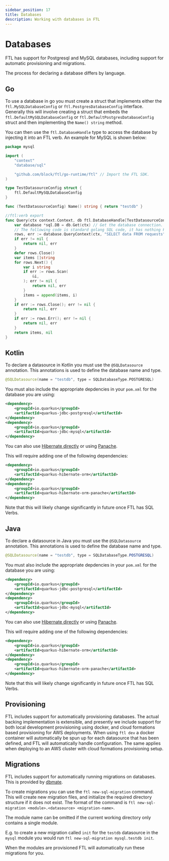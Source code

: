 ```yaml
---
sidebar_position: 17
title: Databases
description: Working with databases in FTL
---
```


# Databases

FTL has support for Postgresql and MySQL databases, including support for automatic provisioning and migrations.

The process for declaring a database differs by language.

## Go

To use a database in go you must create a struct that implements either the `ftl.MySQLDatabaseConfig` or 
`ftl.PostgresDatabaseConfig` interface. Generally this will involve creating a struct that embeds the
`ftl.DefaultMySQLDatabaseConfig` or `ftl.DefaultPostgresDatabaseConfig` struct and then implementing the `Name() string` method.

You can then use the `ftl.DatabaseHandle` type to access the database by injecting it into an FTL verb. 
An example for MySQL is shown below:

```go
package mysql

import (
	"context"
	"database/sql"

	"github.com/block/ftl/go-runtime/ftl" // Import the FTL SDK.
)

type TestDatasourceConfig struct {
	ftl.DefaultMySQLDatabaseConfig
}

func (TestDatasourceConfig) Name() string { return "testdb" }

//ftl:verb export
func Query(ctx context.Context, db ftl.DatabaseHandle[TestDatasourceConfig]) ([]string, error) {
	var database *sql.DB = db.Get(ctx) // Get the database connection.
	// The following code is standard golang SQL code, it has nothing FTL specific.
	rows, err := database.QueryContext(ctx, "SELECT data FROM requests")
	if err != nil {
		return nil, err
	}
	defer rows.Close()
	var items []string
	for rows.Next() {
		var i string
		if err := rows.Scan(
			&i,
		); err != nil {
			return nil, err
		}
		items = append(items, i)
	}
	if err := rows.Close(); err != nil {
		return nil, err
	}
	if err := rows.Err(); err != nil {
		return nil, err
	}
	return items, nil
}
```

## Kotlin

To declare a datasource in Kotlin you must use the `@SQLDatasource` annotation. This annotations is used to define
the database name and type.

```kotlin
@SQLDatasource(name = "testdb", type = SQLDatabaseType.POSTGRESQL)
```

You must also include the appropriate depdencies in your `pom.xml` for the database you are using:

```xml
<dependency>
    <groupId>io.quarkus</groupId>
    <artifactId>quarkus-jdbc-postgresql</artifactId>
</dependency>
<dependency>
    <groupId>io.quarkus</groupId>
    <artifactId>quarkus-jdbc-mysql</artifactId>
</dependency>
```

You can also use [Hibernate directly](https://quarkus.io/guides/hibernate-orm) or using [Panache](https://quarkus.io/guides/hibernate-orm-panache).

This will require adding one of the following dependencies:

```xml
<dependency>
    <groupId>io.quarkus</groupId>
    <artifactId>quarkus-hibernate-orm</artifactId>
</dependency>
<dependency>
    <groupId>io.quarkus</groupId>
    <artifactId>quarkus-hibernate-orm-panache</artifactId>
</dependency>
```

Note that this will likely change significantly in future once FTL has SQL Verbs.

## Java

To declare a datasource in Java you must use the `@SQLDatasource` annotation. This annotations is used to define
the database name and type.

```java
@SQLDatasource(name = "testdb", type = SQLDatabaseType.POSTGRESQL)
```

You must also include the appropriate depdencies in your `pom.xml` for the database you are using:

```xml
<dependency>
    <groupId>io.quarkus</groupId>
    <artifactId>quarkus-jdbc-postgresql</artifactId>
</dependency>
<dependency>
    <groupId>io.quarkus</groupId>
    <artifactId>quarkus-jdbc-mysql</artifactId>
</dependency>
```

You can also use [Hibernate directly](https://quarkus.io/guides/hibernate-orm) or using [Panache](https://quarkus.io/guides/hibernate-orm-panache).

This will require adding one of the following dependencies:

```xml
<dependency>
    <groupId>io.quarkus</groupId>
    <artifactId>quarkus-hibernate-orm</artifactId>
</dependency>
<dependency>
    <groupId>io.quarkus</groupId>
    <artifactId>quarkus-hibernate-orm-panache</artifactId>
</dependency>
```

Note that this will likely change significantly in future once FTL has SQL Verbs.

## Provisioning

FTL includes support for automatically provisioning databases. The actual backing implementation is
extensible, and presently we include support for both local development provisioning using docker,
and cloud formations based provisioning for AWS deployments. When using `ftl dev` a docker container
will automatically be spun up for each datasource that has been defined, and FTL will automatically
handle configuration. The same applies when deploying to an AWS cluster with cloud formations
provisioning setup.

## Migrations

FTL includes support for automatically running migrations on databases. This is provided by [dbmate](https://github.com/amacneil/dbmate). 

To create migrations you can use the `ftl new-sql-migration` command. This will create new migration files, and initialize the required
directory structure if it does not exist. The format of the command is `ftl new-sql-migration <module>.<datasource> <migration-name>`.

The module name can be omitted if the current working directory only contains a single module.

E.g. to create a new migration called `init` for the `testdb` datasource in the `mysql` module you would run `ftl new-sql-migration mysql.testdb init`.

When the modules are provisioned FTL will automatically run these migrations for you. 

